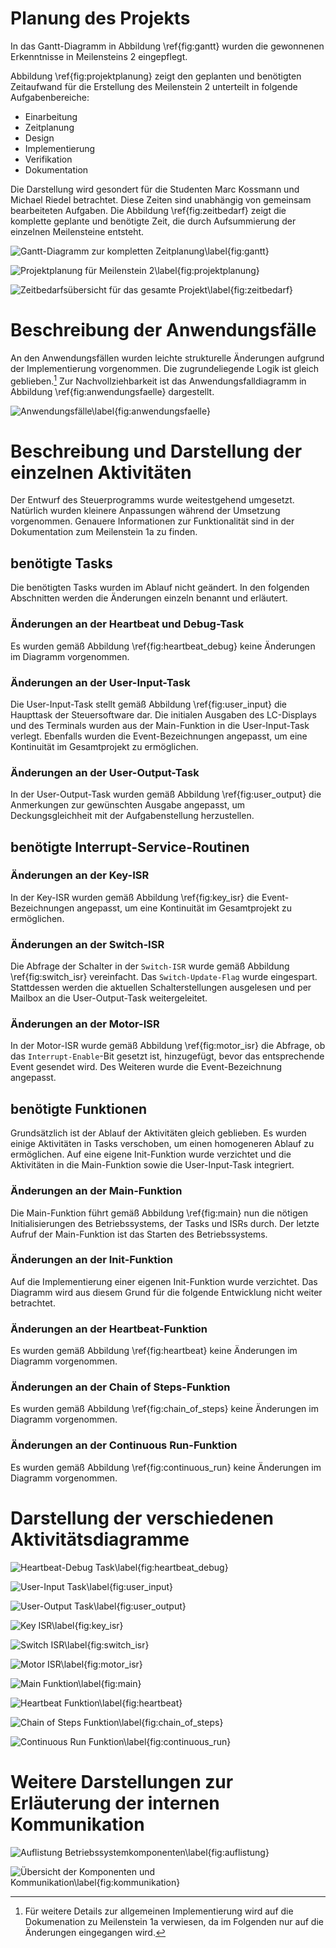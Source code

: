 # Planung des Projekts

In das Gantt-Diagramm in Abbildung \ref{fig:gantt} wurden die gewonnenen Erkenntnisse in Meilensteins 2 eingepflegt.
 
Abbildung \ref{fig:projektplanung} zeigt den geplanten und benötigten Zeitaufwand für die Erstellung des Meilenstein 2 unterteilt in folgende Aufgabenbereiche:

- Einarbeitung
- Zeitplanung
- Design
- Implementierung
- Verifikation
- Dokumentation

Die Darstellung wird gesondert für die Studenten Marc Kossmann und Michael Riedel betrachtet. Diese Zeiten sind unabhängig von gemeinsam bearbeiteten Aufgaben. Die Abbildung \ref{fig:zeitbedarf} zeigt die komplette geplante und benötigte Zeit, die durch Aufsummierung der einzelnen Meilensteine entsteht.

![Gantt-Diagramm zur kompletten Zeitplanung\label{fig:gantt}][fig:gantt]

![Projektplanung für Meilenstein 2\label{fig:projektplanung}][fig:projektplanung]

![Zeitbedarfsübersicht für das gesamte Projekt\label{fig:zeitbedarf}][fig:zeitbedarf]

# Beschreibung der Anwendungsfälle

An den Anwendungsfällen wurden leichte strukturelle Änderungen aufgrund der Implementierung vorgenommen. Die zugrundeliegende Logik ist gleich geblieben.[^1] Zur Nachvollziehbarkeit ist das Anwendungsfalldiagramm in Abbildung \ref{fig:anwendungsfaelle} dargestellt.

![Anwendungsfälle\label{fig:anwendungsfaelle}][fig:anwendungsfaelle]

# Beschreibung und Darstellung der einzelnen Aktivitäten

Der Entwurf des Steuerprogramms wurde weitestgehend umgesetzt. Natürlich wurden kleinere Anpassungen während der Umsetzung vorgenommen. Genauere Informationen zur Funktionalität sind in der Dokumentation zum Meilenstein 1a zu finden.

## benötigte Tasks

Die benötigten Tasks wurden im Ablauf nicht geändert. In den folgenden Abschnitten werden die Änderungen einzeln benannt und erläutert. 

### Änderungen an der Heartbeat und Debug-Task

Es wurden gemäß Abbildung \ref{fig:heartbeat_debug} keine Änderungen im Diagramm vorgenommen.

### Änderungen an der User-Input-Task

Die User-Input-Task stellt gemäß Abbildung \ref{fig:user_input} die Haupttask der Steuersoftware dar. Die initialen Ausgaben des LC-Displays und des Terminals wurden aus der Main-Funktion in die User-Input-Task verlegt. Ebenfalls wurden die Event-Bezeichnungen angepasst, um eine Kontinuität im Gesamtprojekt zu ermöglichen.

### Änderungen an der User-Output-Task

In der User-Output-Task wurden gemäß Abbildung \ref{fig:user_output} die Anmerkungen zur gewünschten Ausgabe angepasst, um Deckungsgleichheit mit der Aufgabenstellung herzustellen.

## benötigte Interrupt-Service-Routinen

### Änderungen an der Key-ISR

In der Key-ISR wurden gemäß Abbildung \ref{fig:key_isr} die Event-Bezeichnungen angepasst, um eine Kontinuität im Gesamtprojekt zu ermöglichen.

### Änderungen an der Switch-ISR

Die Abfrage der Schalter in der `Switch-ISR` wurde gemäß Abbildung \ref{fig:switch_isr} vereinfacht. Das `Switch-Update-Flag` wurde eingespart. Stattdessen werden die aktuellen Schalterstellungen ausgelesen und per Mailbox an die User-Output-Task weitergeleitet.

### Änderungen an der Motor-ISR

In der Motor-ISR wurde gemäß Abbildung \ref{fig:motor_isr} die Abfrage, ob das `Interrupt-Enable`-Bit gesetzt ist, hinzugefügt, bevor das entsprechende Event gesendet wird. Des Weiteren wurde die Event-Bezeichnung angepasst.

## benötigte Funktionen

Grundsätzlich ist der Ablauf der Aktivitäten gleich geblieben. Es wurden einige Aktivitäten in Tasks verschoben, um einen homogeneren Ablauf zu ermöglichen. Auf eine eigene Init-Funktion wurde verzichtet und die Aktivitäten in die Main-Funktion sowie die User-Input-Task integriert.

### Änderungen an der Main-Funktion

Die Main-Funktion führt gemäß Abbildung \ref{fig:main} nun die nötigen Initialisierungen des Betriebssystems, der Tasks und ISRs durch. Der letzte Aufruf der Main-Funktion ist das Starten des Betriebssystems.

### Änderungen an der Init-Funktion

Auf die Implementierung einer eigenen Init-Funktion wurde verzichtet. Das Diagramm wird aus diesem Grund für die folgende Entwicklung nicht weiter betrachtet.

### Änderungen an der Heartbeat-Funktion

Es wurden gemäß Abbildung \ref{fig:heartbeat} keine Änderungen im Diagramm vorgenommen.

### Änderungen an der Chain of Steps-Funktion

Es wurden gemäß Abbildung \ref{fig:chain_of_steps} keine Änderungen im Diagramm vorgenommen.

### Änderungen an der Continuous Run-Funktion

Es wurden gemäß Abbildung \ref{fig:continuous_run} keine Änderungen im Diagramm vorgenommen.

# Darstellung der verschiedenen Aktivitätsdiagramme

![Heartbeat-Debug Task\label{fig:heartbeat_debug}][fig:heartbeat_debug]

![User-Input Task\label{fig:user_input}][fig:user_input]

![User-Output Task\label{fig:user_output}][fig:user_output]

![Key ISR\label{fig:key_isr}][fig:key_isr]

![Switch ISR\label{fig:switch_isr}][fig:switch_isr]

![Motor ISR\label{fig:motor_isr}][fig:motor_isr]

![Main Funktion\label{fig:main}][fig:main]

![Heartbeat Funktion\label{fig:heartbeat}][fig:heartbeat]

![Chain of Steps Funktion\label{fig:chain_of_steps}][fig:chain_of_steps]

![Continuous Run Funktion\label{fig:continuous_run}][fig:continuous_run]

# Weitere Darstellungen zur Erläuterung der internen Kommunikation

![Auflistung Betriebssystemkomponenten\label{fig:auflistung}][fig:auflistung]

![Übersicht der Komponenten und Kommunikation\label{fig:kommunikation}][fig:kommunikation]

<!-- Links -->

[fig:gantt]: ../Planning/Gantt-Diagramm.png "Gantt-Diagramm zur kompletten Zeitplanung"

[fig:projektplanung]: ../Planning/Planung_Meilenstein1b.png "Projektplanung für Meilenstein 2" 

[fig:zeitbedarf]: ../Planning/Zeitbedarf.png "Zeitbedarfsübersicht für das gesamte Projekt"

[fig:anwendungsfaelle]: ../Milestone_2/Diagrams/UseCases.png "Anwendungsfälle"

[fig:user_input]: ../Milestone_2/Diagrams/Activities/Tasks/User-Input.png "User-Input Task"

[fig:user_output]: ../Milestone_2/Diagrams/Activities/Tasks/User-Output.png "User-Output Task"

[fig:heartbeat_debug]: ../Milestone_2/Diagrams/Activities/Tasks/Heartbeat-Debug.png "Heartbeat/Debug Task"

[fig:key_isr]: ../Milestone_2/Diagrams/Activities/ISRs/key_ISR.png "Key ISR"

[fig:switch_isr]: ../Milestone_2/Diagrams/Activities/ISRs/switch_ISR.png "Switch ISR"

[fig:motor_isr]: ../Milestone_2/Diagrams/Activities/ISRs/motor_ISR.png "Motor ISR"

[fig:main]: ../Milestone_2/Diagrams/Activities/Functions/Main.png "Main Funktion"

[fig:chain_of_steps]: ../Milestone_2/Diagrams/Activities/Functions/Chain-of-Steps.png "Chain of Steps Funktion"

[fig:continuous_run]: ../Milestone_2/Diagrams/Activities/Functions/Continuous-Run.png "Continuous Run Funktion"

[fig:heartbeat]: ../Milestone_2/Diagrams/Activities/Functions/Heartbeat.png "Heartbeat Funktion"

[fig:auflistung]: ../Milestone_2/Diagrams/Auflistung_Betriebssystemkomponenten.png "Auflistung Betriebssystemkomponenten"

[fig:kommunikation]: ../Milestone_2/Diagrams/Uebersicht_Komponenten_und_Kommunikation.png "Übersicht der Komponenten und Kommunikation"

<!-- Footnotes -->

[^1]: Für weitere Details zur allgemeinen Implementierung wird auf die Dokumenation zu Meilenstein 1a verwiesen, da im Folgenden nur auf die Änderungen eingegangen wird.